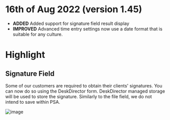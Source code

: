 # 16th of Aug 2022 (version 1.45)

- **ADDED** Added support for signature field result display
- **IMPROVED** Advanced time entry settings now use a date format that is suitable for any culture. 

# Highlight

## Signature Field

Some of our customers are required to obtain their clients' signatures. You can now do so using the DeskDirector form. DeskDirector managed storage will be used to store the signature. Similarly to the file field, we do not intend to save within PSA.

![image](https://user-images.githubusercontent.com/1712143/185027454-067fa9c9-c34d-45ef-9550-b94cdf98fdfb.png)
